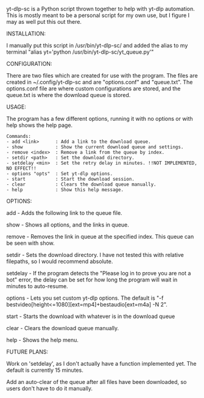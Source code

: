   yt-dlp-sc is a Python script thrown together to help with yt-dlp automation. This is mostly meant to be a personal script for my own use, but I figure I may as well put this out there.

INSTALLATION:
  
  I manually put this script in /usr/bin/yt-dlp-sc/ and added the alias to my terminal "alias yt='python /usr/bin/yt-dlp-sc/yt_queue.py'"

CONFIGURATION:
  
  There are two files which are created for use with the program. The files are created in ~/.config/yt-dlp-sc and are "options.conf" and "queue.txt". The options.conf file are where custom
  configurations are stored, and the queue.txt is where the download queue is stored.

USAGE:
  
  The program has a few different options, running it with no options or with help shows the help page.

    Commands:
    - add <link>      : Add a link to the download queue.
    - show            : Show the current download queue and settings.
    - remove <index>  : Remove a link from the queue by index.
    - setdir <path>   : Set the download directory.
    - setdelay <min>  : Set the retry delay in minutes. !!NOT IMPLEMENTED, NO EFFECT!!
    - options "opts"  : Set yt-dlp options.
    - start           : Start the download session.
    - clear           : Clears the download queue manually.
    - help            : Show this help message.

OPTIONS:

  add - Adds the following link to the queue file.

  show - Shows all options, and the links in queue.
  
  remove - Removes the link in queue at the specified index. This queue can be seen with show.
  
  setdir - Sets the download directory. I have not tested this with relative filepaths, so I would recommend absolute.
  
  setdelay - If the program detects the "Please log in to prove you are not a bot" error, the delay can be set for how long the program will wait in minutes to auto-resume.
  
  options - Lets you set custom yt-dlp options. The default is "-f bestvideo[height<=1080][ext=mp4]+bestaudio[ext=m4a] -N 2".
  
  start - Starts the download with whatever is in the download queue
  
  clear - Clears the download queue manually.
  
  help - Shows the help menu.

FUTURE PLANS:
  
  Work on 'setdelay', as I don't actually have a function implemented yet. The default is currently 15 minutes.

  Add an auto-clear of the queue after all files have been downloaded, so users don't have to do it manually.

